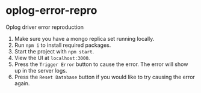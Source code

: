 # oplog-error-repro
Oplog driver error reproduction

1. Make sure you have a mongo replica set running locally.
2. Run `npm i` to install required packages.
3. Start the project with `npm start`.
4. View the UI at `localhost:3000`.
5. Press the `Trigger Error` button to cause the error. The error will show up in the server logs.
6. Press the `Reset Database` button if you would like to try causing the error again.
